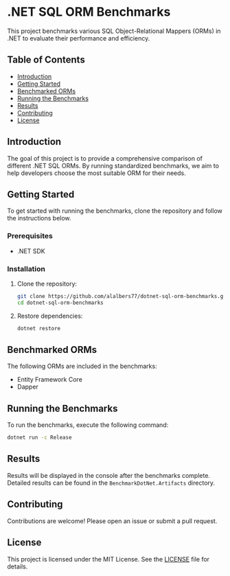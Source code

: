 # .NET SQL ORM Benchmarks

This project benchmarks various SQL Object-Relational Mappers (ORMs) in .NET to evaluate their performance and efficiency.

## Table of Contents
- [Introduction](#introduction)
- [Getting Started](#getting-started)
- [Benchmarked ORMs](#benchmarked-orms)
- [Running the Benchmarks](#running-the-benchmarks)
- [Results](#results)
- [Contributing](#contributing)
- [License](#license)

## Introduction
The goal of this project is to provide a comprehensive comparison of different .NET SQL ORMs. By running standardized benchmarks, we aim to help developers choose the most suitable ORM for their needs.

## Getting Started
To get started with running the benchmarks, clone the repository and follow the instructions below.

### Prerequisites
- .NET SDK

### Installation
1. Clone the repository:
    ```sh
    git clone https://github.com/alalbers77/dotnet-sql-orm-benchmarks.git
    cd dotnet-sql-orm-benchmarks
    ```
2. Restore dependencies:
    ```sh
    dotnet restore
    ```

## Benchmarked ORMs
The following ORMs are included in the benchmarks:
- Entity Framework Core
- Dapper

## Running the Benchmarks
To run the benchmarks, execute the following command:
```sh
dotnet run -c Release
```

## Results
Results will be displayed in the console after the benchmarks complete. Detailed results can be found in the `BenchmarkDotNet.Artifacts` directory.

## Contributing
Contributions are welcome! Please open an issue or submit a pull request.

## License
This project is licensed under the MIT License. See the [LICENSE](LICENSE) file for details.
